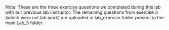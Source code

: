 Note: These are the three exercise questions we completed during this lab with our previous lab instructor. The remaining questions from exercise 3 (which were not lab work) are uploaded in lab_exercise folder present in the main Lab_3 folder.
